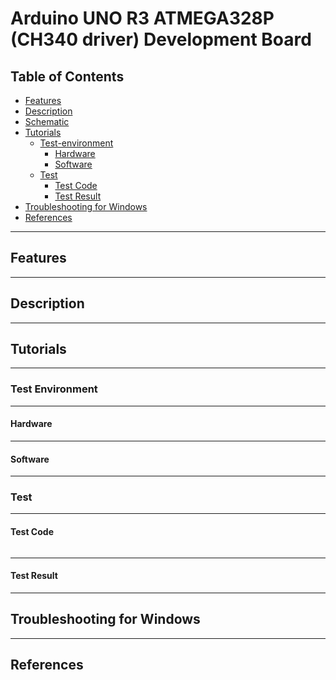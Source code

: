 # Arduino UNO R3 ATMEGA328P (CH340 driver) Development Board

## Table of Contents

-   [Features](#features)
-   [Description](#description)
-   [Schematic](#schematic)
-   [Tutorials](#tutorials)
    -   [Test-environment](#test-environment)
        -   [Hardware](#hardware)
        -   [Software](#software)
    -   [Test](#test)
        -   [Test Code](#test-code)
        -   [Test Result](#test-result)
-   [Troubleshooting for Windows](#troubleshooting-for-windows)
-   [References](#references)

---

## Features

---

## Description

---

## Tutorials

---

### Test Environment

---

#### Hardware

---

#### Software

---

### Test

---

#### Test Code

```c++

```

---

#### Test Result

---

## Troubleshooting for Windows

---

## References
